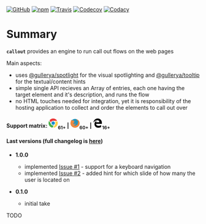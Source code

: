 [![GitHub](https://img.shields.io/github/license/gullerya/callout.svg)](https://github.com/gullerya/callout)
[![npm](https://img.shields.io/npm/v/@gullerya/callout.svg?label=npm%20@gullerya/callout)](https://www.npmjs.com/package/@gullerya/callout)
[![Travis](https://travis-ci.org/gullerya/callout.svg?branch=master)](https://travis-ci.org/gullerya/callout)
[![Codecov](https://img.shields.io/codecov/c/github/gullerya/callout/master.svg)](https://codecov.io/gh/gullerya/callout/branch/master)
[![Codacy](https://img.shields.io/codacy/grade/a3879d7077eb4eef83a591733ad7c579.svg?logo=codacy)](https://www.codacy.com/app/gullerya/callout)

# Summary

__`callout`__ provides an engine to run call out flows on the web pages

Main aspects:
* uses [@gullerya/spotlight](https://www.npmjs.com/package/@gullerya/spotlight) for the visual spotlighting and [@gullerya/tooltip](https://www.npmjs.com/package/@gullerya/tooltip) for the textual/content hints
* simple single API recieves an Array of entries, each one having the target element and it's description, and runs the flow
* no HTML touches needed for integration, yet it is responsibility of the hosting application to collect and order the elements to call out over

#### Support matrix: ![CHROME](https://github.com/gullerya/callout/raw/master/docs/browser_icons/chrome.png)<sub>61+</sub> | ![FIREFOX](https://github.com/gullerya/callout/raw/master/docs/browser_icons/firefox.png)<sub>60+</sub> | ![EDGE](https://github.com/gullerya/callout/raw/master/docs/browser_icons/edge.png)<sub>16+</sub>

#### Last versions (full changelog is [here](https://github.com/gullerya/callout/blob/master/docs/changelog.md))

* __1.0.0__
  * implemented [Issue #1](https://github.com/gullerya/callout/issues/1) - support for a keyboard navigation
  * implemented [Issue #2](https://github.com/gullerya/callout/issues/2) - added hint for which slide of how many the user is located on

* __0.1.0__
  * initial take

TODO
